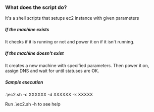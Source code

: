 
### What does the script do?
It's a shell scripts that setups ec2 instance with given parameters

##### If the machine exists
It checks if it is running or not and power it on if it isn't running.

##### If the machine doesn't exist
It creates a new machine with specified parameters. 
Then power it on, assign DNS and wait for until statuses are OK.

##### Sample execution
.\ec2.sh -c XXXXXX -d XXXXXX -k XXXXX


Run .\ec2.sh -h to see help

